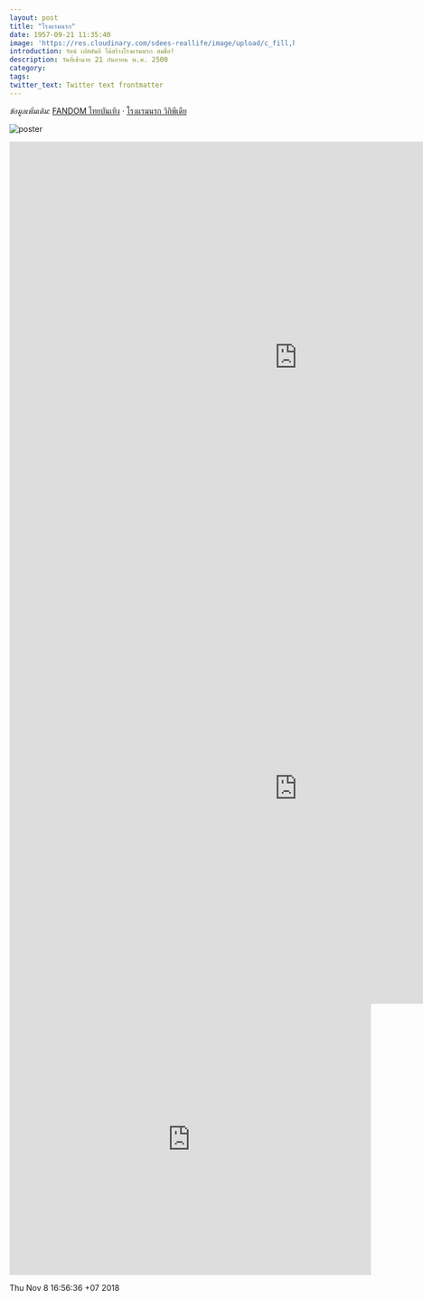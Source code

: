 ```yaml
---
layout: post
title: "โรงแรมนรก"
date: 1957-09-21 11:35:40
image: 'https://res.cloudinary.com/sdees-reallife/image/upload/c_fill,h_315,w_600/v1541673749/the-hotel.jpg'
introduction: รัตน์ เปสตันยี ได้สร้างโรงแรมนรก สมชื่อ!
description: วันที่เข้าฉาย 21 กันยายน พ.ศ. 2500
category:
tags:
twitter_text: Twitter text frontmatter
---
```

*ข้อมูลเพิ่มเติม:* [FANDOM ไทยบันเทิง](http://th.thaibunterng.wikia.com/wiki/%E0%B9%82%E0%B8%A3%E0%B8%87%E0%B9%81%E0%B8%A3%E0%B8%A1%E0%B8%99%E0%B8%A3%E0%B8%81_(2500)) · [โรงแรมนรก วิกิพีเดีย](https://th.wikipedia.org/wiki/%E0%B9%82%E0%B8%A3%E0%B8%87%E0%B9%81%E0%B8%A3%E0%B8%A1%E0%B8%99%E0%B8%A3%E0%B8%81)

![poster](https://res.cloudinary.com/sdees-reallife/image/upload/v1541663631/the-hotel-2500.jpg)

<iframe width="1017" height="763" src="https://www.youtube.com/embed/Rc6H_SWrSc8" frameborder="0" allow="accelerometer; autoplay; encrypted-media; gyroscope; picture-in-picture" allowfullscreen></iframe>

<iframe width="1017" height="763" src="https://www.youtube.com/embed/sqCH5x2HAUk" frameborder="0" allow="accelerometer; autoplay; encrypted-media; gyroscope; picture-in-picture" allowfullscreen></iframe>

<iframe width="640" height="480" src="https://www.youtube.com/embed/1wnKuF8vWRM?list=WL" frameborder="0" allow="accelerometer; autoplay; encrypted-media; gyroscope; picture-in-picture" allowfullscreen></iframe>

Thu Nov  8 16:56:36 +07 2018
